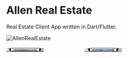# Allen Real Estate

Real Estate Client App written in Dart/Flutter.

![AllenRealEstate](https://user-images.githubusercontent.com/20821711/117556738-bb77aa80-b031-11eb-83a1-21823fbabe84.gif)

<img src="screenshots/IphoneWifi.png" width="100" height="10" >    <img src="screenshots/IphoneW/OWifi.png" width="100" height="10" >
<img src="screenshots/AndroidWithWifi.jpg" width="100" height="10" >   <img src="screenshots/AndroidW/OWifi.jpg" width="100" height="10" >



